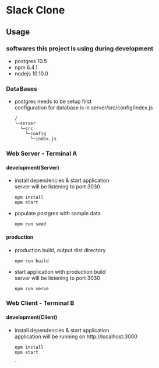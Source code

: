 # Slack Clone

## Usage

### softwares this project is using during development

- postgres 10.5
- npm 6.4.1
- nodejs 10.10.0

### DataBases

- postgres needs to be setup first  
  configuration for database is in server/src/config/index.js

  ```dir
  /
  └─server
    └─src
      └─config
        └─index.js
  ```

### Web Server - Terminal A

#### development(Server)

- install dependencies & start application  
  server will be listening to port 3030

  ```npm
  npm install
  npm start
  ```

- populate postgres with sample data

  ```npm
  npm run seed
  ```

#### production

- production build, output dist directory

  ```npm
  npm run build
  ```

- start application with production build  
  server will be listening to port 3030

  ```npm
  npm run serve
  ```

### Web Client - Terminal B

#### development(Client)

- install dependencies & start application  
   application will be running on http://localhost:3000

  ```npm
  npm install
  npm start
  ```

  `
